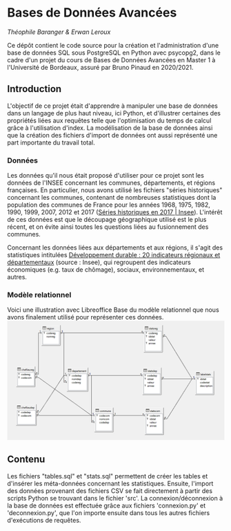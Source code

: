 # Bases de Données Avancées
*Théophile Baranger & Erwan Leroux*

Ce dépôt contient le code source pour la création et l'administration d'une base de données SQL sous PostgreSQL en Python avec psycopg2, dans le cadre d'un projet du cours de Bases de Données Avancées en Master 1 à l'Université de Bordeaux, assuré par Bruno Pinaud en 2020/2021. 

## Introduction
L'objectif de ce projet était d'apprendre à manipuler une base de données dans un langage de plus haut niveau, ici Python, et d'illustrer certaines des propriétés liées aux requêtes telle que l'optimisation du temps de calcul grâce à l'utilisation d'index. La modélisation de la base de données ainsi que la création des fichiers d'import de données ont aussi représenté une part importante du travail total. 

### Données
Les données qu'il nous était proposé d'utiliser pour ce projet sont les données de l'INSEE concernant les communes, départements, et régions françaises. En particulier, nous avons utilisé les fichiers "séries historiques" concernant les communes, contenant de nombreuses statistiques dont la population des communes de France pour les années 1968, 1975, 1982, 1990, 1999, 2007, 2012 et 2017 (<a href="https://www.insee.fr/fr/statistiques/4515941">Séries historiques en 2017 | Insee</a>). L'intérêt de ces données est que le découpage géographique utilisé est le plus récent, et on évite ainsi toutes les questions liées au fusionnement des communes.

Concernant les données liées aux départements et aux régions, il s'agit des statistiques intitulées <a href="https://www.insee.fr/fr/statistiques/2512993">Développement durable&nbsp;: 20 indicateurs régionaux et départementaux</a> (source : Insee), qui regroupent des indicateurs économiques (e.g. taux de chômage), sociaux, environnementaux, et autres.

### Modèle relationnel
Voici une illustration avec Libreoffice Base du modèle relationnel que nous avons finalement utilisé pour représenter ces données.
<img src="images/schema.png" alt="modèle relationnel"/>

## Contenu
Les fichiers "tables.sql" et "stats.sql" permettent de créer les tables et d'insérer les méta-données concernant les statistiques. Ensuite, l'import des données provenant des fichiers CSV se fait directement à partir des scripts Python se trouvant dans le fichier 'src'. La connexion/déconnexion à la base de données est effectuée grâce aux fichiers 'connexion.py' et 'deconnexion.py', que l'on importe ensuite dans tous les autres fichiers d'exécutions de requêtes. 
